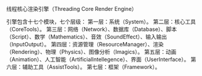 线程核心渲染引擎（Threading Core Render Engine）

引擎包含十七个模块，七个层级：
第一层：系统（System）。
第二层：核心工具（CoreTools）。
第三层：网络（Network）、数据库（Database）、脚本（Script）、数学（Mathematics）、音效（SoundEffect）、输入输出（InputOutput）。
第四层：资源管理（ResourceManager）、渲染（Rendering）、物理（Physics）、图像分析（Imagics）。
第五层：动画（Animation）、人工智能（ArtificialIntellegence）、界面（UserInterface）。
第六层：辅助工具（AssistTools）。
第七层：框架（Framework）。